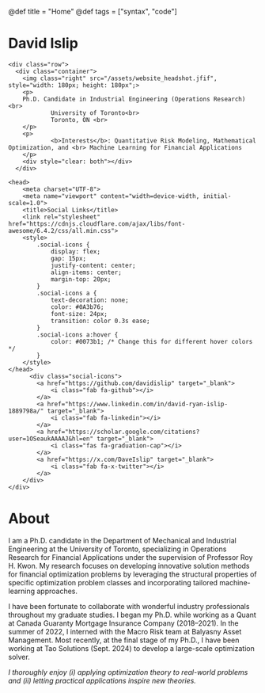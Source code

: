 @def title = "Home"
@def tags = ["syntax", "code"]

# David Islip
~~~
<div class="row">
  <div class="container">
    <img class="right" src="/assets/website_headshot.jfif", style="width: 180px; height: 180px";>
    <p>
    Ph.D. Candidate in Industrial Engineering (Operations Research) <br>
            University of Toronto<br>
            Toronto, ON <br>
    </p>
    <p>
            <b>Interests</b>: Quantitative Risk Modeling, Mathematical Optimization, and <br> Machine Learning for Financial Applications
    </p>
    <div style="clear: both"></div>      
  </div>
~~~

~~~
<head>
    <meta charset="UTF-8">
    <meta name="viewport" content="width=device-width, initial-scale=1.0">
    <title>Social Links</title>
    <link rel="stylesheet" href="https://cdnjs.cloudflare.com/ajax/libs/font-awesome/6.4.2/css/all.min.css">
    <style>
        .social-icons {
            display: flex;
            gap: 15px;
            justify-content: center;
            align-items: center;
            margin-top: 20px;
        }
        .social-icons a {
            text-decoration: none;
            color: #0A3b76;
            font-size: 24px;
            transition: color 0.3s ease;
        }
        .social-icons a:hover {
            color: #0073b1; /* Change this for different hover colors */
        }
    </style>
</head>
      <div class="social-icons">
        <a href="https://github.com/davidislip" target="_blank">
            <i class="fab fa-github"></i>
        </a>
        <a href="https://www.linkedin.com/in/david-ryan-islip-1889798a/" target="_blank">
            <i class="fab fa-linkedin"></i>
        </a>
        <a href="https://scholar.google.com/citations?user=1OSeaukAAAAJ&hl=en" target="_blank">
            <i class="fas fa-graduation-cap"></i>
        </a>
        <a href="https://x.com/DaveIslip" target="_blank">
            <i class="fab fa-x-twitter"></i>
        </a>
    </div>
</div>
~~~

# About
I am a Ph.D. candidate in the Department of Mechanical and Industrial Engineering at the University of Toronto, specializing in Operations Research for Financial Applications under the supervision of Professor Roy H. Kwon. My research focuses on developing innovative solution methods for financial optimization problems by leveraging the structural properties of specific optimization problem classes and incorporating tailored machine-learning approaches. 

I have been fortunate to collaborate with wonderful industry professionals throughout my graduate studies. I began my Ph.D. while working as a Quant at Canada Guaranty Mortgage Insurance Company (2018–2021). In the summer of 2022, I interned with the Macro Risk team at Balyasny Asset Management. Most recently, at the final stage of my Ph.D., I have been working at Tao Solutions (Sept. 2024) to develop a large-scale optimization solver.

_I thoroughly enjoy (i) applying optimization theory to real-world problems and (ii) letting practical applications inspire new theories._

